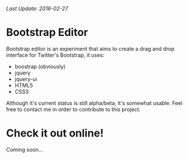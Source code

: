*Last Update: 2016-02-27*

# Bootstrap Editor

Bootstrap editor is an experiment that aims to create a drag and drop interface for Twitter's Bootstrap,
it uses:

* boostrap (obviously)
* jquery
* jquery-ui
* HTML5
* CSS3

Although it's current status is still alpha/beta, it's somewhat usable. Feel free to contact me in order
to contribute to this project.

# Check it out online!

Coming soon...
